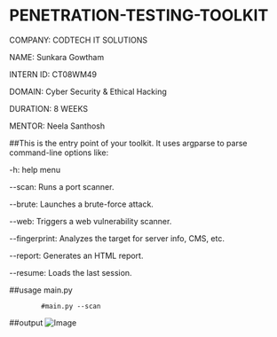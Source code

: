 # PENETRATION-TESTING-TOOLKIT

COMPANY: CODTECH IT SOLUTIONS

NAME: Sunkara Gowtham

INTERN ID: CT08WM49

DOMAIN: Cyber Security & Ethical Hacking

DURATION: 8 WEEKS

MENTOR: Neela Santhosh



##This is the entry point of your toolkit. It uses argparse to parse command-line options like:

 -h:  help menu

--scan: Runs a port scanner.

--brute: Launches a brute-force attack.

--web: Triggers a web vulnerability scanner.

--fingerprint: Analyzes the target for server info, CMS, etc.

--report: Generates an HTML report.

--resume: Loads the last session.

##usage 
      main.py <arg>

            #main.py --scan


 ##output
       ![Image](https://github.com/user-attachments/assets/822ec6b4-3b1d-41e8-ac85-c8bdff5f972f)
